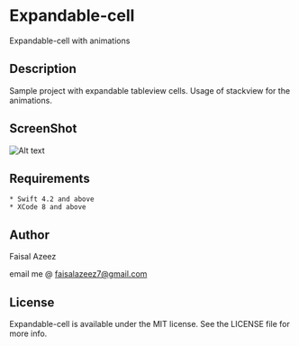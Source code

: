 # Expandable-cell

Expandable-cell with animations

## Description

Sample project with expandable tableview cells. Usage of stackview for the animations.

## ScreenShot

![Alt text](https://raw.githubusercontent.com/faisalazeez/Expandable-Cell/master/ezgif.com-resize.gif)

## Requirements

```
* Swift 4.2 and above
* XCode 8 and above
```
## Author

Faisal Azeez

email me @ <faisalazeez7@gmail.com>


## License

Expandable-cell is available under the MIT license. See the LICENSE file for more info.
